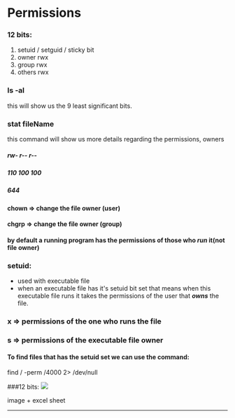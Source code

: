 # Permissions
### 12 bits:
1. setuid / setguid / sticky bit
2. owner rwx
3. group rwx
4. others rwx

### ls -al
this will show us the 9 least significant bits.
### stat fileName
this command will show us more details regarding the permissions, owners

##### rw- r-- r--
##### 110 100 100
##### 644

#### chown => change the file owner (user)
#### chgrp => change the file owner (group)

#### by default a running program has the permissions of those who ***run*** it(not file owner)


### setuid:
* used with executable file
* when an executable file has it's setuid bit set that means when this executable file runs it takes the permissions of the user that ***owns*** the file.


### x => permissions of the one who runs the file
### s => permissions of the executable file owner


####  To find files that has the setuid set we can use the command:
find / -perm /4000 2> /dev/null


###12 bits:
![](https://i.pinimg.com/originals/1d/50/34/1d5034f391350603dcf13fe348872a76.png)

image + excel sheet

---







